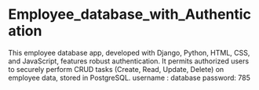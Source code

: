 # Employee_database_with_Authentication
This employee database app, developed with Django, Python, HTML, CSS, and JavaScript, features robust authentication. It permits authorized users to securely perform CRUD tasks (Create, Read, Update, Delete) on employee data, stored in PostgreSQL.
username : database
password: 785
